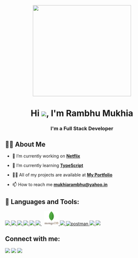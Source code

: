 <h1 align="center"><img width="80%" height="300px" align="center" margin="100px" src="https://camo.githubusercontent.com/b86a9047afd5ab67de4d8d1c1ce6293db7900b997bb10cfdeec7046e7f035fe3/68747470733a2f2f6d69726f2e6d656469756d2e636f6d2f6d61782f313336302f312a495247486d69477361313673746564517649615a66772e676966"/></h1>

<h1 align="center">Hi <img src="https://raw.githubusercontent.com/MartinHeinz/MartinHeinz/master/wave.gif" width="30px">, I'm Rambhu Mukhia</h1>
<h3 align="center">I'm a Full Stack Developer</h3>


## 🙋‍♂️ About Me 

- 🔭 I’m currently working on **[Netflix](https://project-netflix-brown.vercel.app/)**

- 🌱 I’m currently learning **[TypeScript](https://www.typescriptlang.org/)**

- 👨‍💻 All of my projects are available at **[My Portfolio](https://portfolio-mukhiarambhu.vercel.app/)**

- 📫 How to reach me **mukhiarambhu@yahoo.in**

## 🚀 Languages and Tools:

<p align="left"> 
<a href="https://reactjs.org/" target="_blank"> <img src="https://img.icons8.com/color/48/000000/react-native.png"/> </a>
<a href="https://developer.mozilla.org/en-US/docs/Web/JavaScript" target="_blank"> <img src="https://img.icons8.com/color/48/000000/javascript.png"/> </a> 
    <a href="https://www.w3.org/html/" target="_blank"> <img src="https://img.icons8.com/color/48/000000/html-5.png"/> </a> 
    <a href="https://www.w3schools.com/css/" target="_blank"> <img src="https://img.icons8.com/color/48/000000/css3.png"/> </a> 
    <a href="https://getbootstrap.com" target="_blank"> <img src="https://img.icons8.com/color/48/000000/bootstrap.png"/> </a> 
    <a style="padding-right:8px;" href="https://nodejs.org" target="_blank"> <img src="https://img.icons8.com/color/48/000000/nodejs.png"/> </a> 
    <a href="https://www.mongodb.com/" target="_blank"> <img src="https://raw.githubusercontent.com/devicons/devicon/master/icons/mongodb/mongodb-original-wordmark.svg" alt="mongodb" width="48" height="48"/> </a> 
    <a href="https://firebase.google.com/" target="_blank"> <img src="https://img.icons8.com/color/48/000000/firebase.png"/> </a> 
    <a href="https://postman.com" target="_blank"> <img src="https://www.vectorlogo.zone/logos/getpostman/getpostman-icon.svg" alt="postman" width="45" height="45"/> </a>   
    <a href="https://git-scm.com/" target="_blank"> <img src="https://img.icons8.com/color/48/000000/git.png"/> </a> 
   <a href="https://redux.js.org" target="_blank"> <img src="https://img.icons8.com/color/48/000000/redux.png"/> </a>
    
</p>

<!-- [![React Badge](https://img.shields.io/badge/-React-61DBFB?style=for-the-badge&labelColor=black&logo=react&logoColor=61DBFB)](#)  [![Javascript Badge](https://img.shields.io/badge/-Javascript-F0DB4F?style=for-the-badge&labelColor=black&logo=javascript&logoColor=F0DB4F)](#) [![Typescript Badge](https://img.shields.io/badge/-Typescript-007acc?style=for-the-badge&labelColor=black&logo=typescript&logoColor=007acc)](#) [![Nodejs Badge](https://img.shields.io/badge/-Nodejs-3C873A?style=for-the-badge&labelColor=black&logo=node.js&logoColor=3C873A)](#) [![GraphQL Badge](https://img.shields.io/badge/-GraphQl-e535ab?style=for-the-badge&labelColor=black&logo=node.js&logoColor=e535ab)](#) -->


<!-- <p >
    <a href="https://github.com/mukhiarambhu/github-readme-streak-stats">
        <img title="🔥 Get streak stats for your profile at git.io/streak-stats" alt="Rambhu Mukhia's streak" src="https://github-readme-streak-stats.herokuapp.com/?user=mukhiarambhu&theme=black-ice&hide_border=true&stroke=0000&background=060A0CD0"/>
    </a>
</p> -->


<!-- <br/> -->

<!-- <a href="https://github.com/mukhiarambhu/github-readme-activity-graph"><img alt="Rambhu Mukhia's Activity Graph" src="https://activity-graph.herokuapp.com/graph?username=mukhiarambhu&bg_color=0D1117&color=5BCDEC&line=5BCDEC&point=FFFFFF&hide_border=true" /></a> -->
<!-- 
<br/> -->
## Connect with me:
<p align="left">

<a href = "https://www.linkedin.com/in/rambhu-mukhia-236462215/"><img src="https://img.icons8.com/fluent/48/000000/linkedin.png"/></a>
<a href = "https://twitter.com/mukhiarambhu"><img src="https://img.icons8.com/fluent/48/000000/twitter.png"/></a>
<a href = "https://www.instagram.com/_mukhia/"><img src="https://img.icons8.com/fluent/48/000000/instagram-new.png"/></a>


</p>
<!-- 
## ❤ Views and Followers -->
<!-- <a href="https://github.com/Meghna-DAS/github-profile-views-counter">
    <img src="https://komarev.com/ghpvc/?username=mukhiarambhu">
</a> -->
<!-- <a href="https://github.com/SubhamRaoniar28?tab=followers"><img src="https://img.shields.io/github/followers/mukhiarambhu?label=Followers&style=social" alt="GitHub Badge"></a> -->


